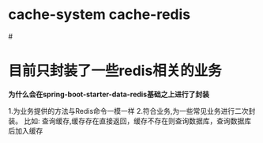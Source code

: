 # cache-system cache-redis
#<h1>目前只封装了一些redis相关的业务</h1>

**为什么会在spring-boot-starter-data-redis基础之上进行了封装**

1.为业务提供的方法与Redis命令一模一样
2.符合业务,为一些常见业务进行二次封装。
  比如: 查询缓存,缓存存在直接返回，缓存不存在则查询数据库，查询数据库后加入缓存

